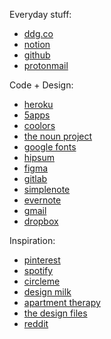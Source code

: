Everyday stuff:

* [ddg.co](https://duckduckgo.com/)
* [notion](https://notion.so)
* [github](https://github.com/login)
* [protonmail](https://mail.protonmail.com/login)

Code + Design:

* [heroku](https://heroku.com/login)
* [5apps](https://5apps.com/)
* [coolors](https://coolors.co/)
* [the noun project](https://thenounproject.com/)
* [google fonts](https://fonts.google.com/)
* [hipsum](https://hipsum.co/)
* [figma](https://www.figma.com/)
* [gitlab](https://gitlab.com)
* [simplenote](https://app.simplenote.com)
* [evernote](https://evernote.com)
* [gmail](https://gmail.com)
* [dropbox](https://dropbox.com/home)

Inspiration:

* [pinterest](https://pinterest.com/login/)
* [spotify](https://play.spotify.com)
* [circleme](http://www.circleme.com/users/sign_in)
* [design milk](http://design-milk.com/)
* [apartment therapy](http://www.apartmenttherapy.com/)
* [the design files](https://thedesignfiles.net/)
* [reddit](http://old.reddit.com)
